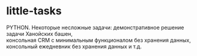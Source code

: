 # little-tasks
PYTHON. Некоторые несложные задачи: демонстративное решение задачи Ханойских башен, \
консольная CRM с минимальным функционалом без хранения данных, \
консольный ежедневник без хранения данных и т.д.

